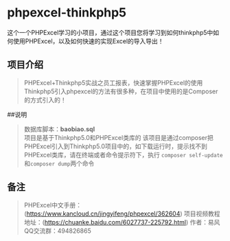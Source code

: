 # phpexcel-thinkphp5
这个一个PHPExcel学习的小项目，通过这个项目您将学习到如何thinkphp5中如何使用PHPExcel，以及如何快速的实现Excel的导入导出！

## 项目介绍
> PHPExcel+Thinkphp5实战之员工报表，快速掌握PHPExcel的使用 Thinkphp5引入phpexcel的方法有很多种，在项目中使用的是Composer的方式引入的！

##说明
> 数据库脚本：**baobiao.sql**  
项目是基于Thinkphp5.0和PHPExcel类库的
该项目是通过composer把PHPExcel引入到Thinkphp5.0项目中的，如下载运行时，提示找不到PHPExcel类库，请在终端或者命令提示符下，执行 `composer self-update`和`composer dump`两个命令

## 备注
> PHPExcel中文手册：(https://www.kancloud.cn/jingyifeng/phpexcel/362604)
项目视频教程地址：(https://chuanke.baidu.com/6027737-225792.html)
作者：易风  
QQ交流群：494826865
